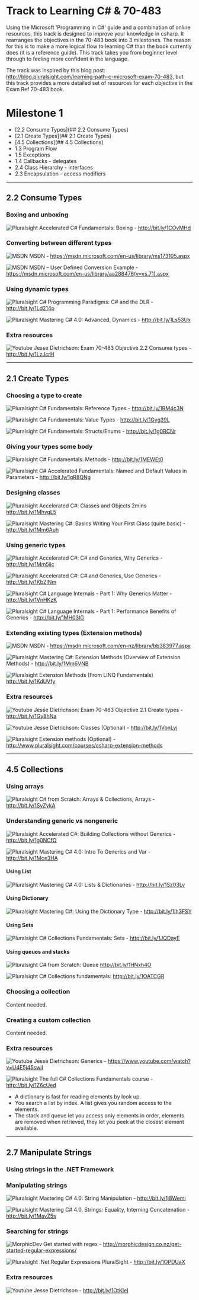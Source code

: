 Track to Learning C\# & 70-483
======

Using the Microsoft 'Programming in C\#' guide and a combination of online resources, 
this track is designed to improve your knowledge in csharp. It rearranges the objectives in the 70-483 book into 3 milestones. 
The reason for this is to make a more logical flow to learning C# than the book currently does (it is a reference guide). This track takes you from beginner level through to feeling more confident in the language.

The track was inspired by this blog post: http://blog.pluralsight.com/learning-path-c-microsoft-exam-70-483, 
but this track provides a more detailed set of resources for each objective in the Exam Ref 70-483 book.

# Milestone 1
* [2.2 Consume Types](## 2.2 Consume Types)
* [2.1 Create Types](## 2.1 Create Types)
* [4.5 Collections](## 4.5 Collections)
* 1.3 Program Flow
* 1.5 Exceptions
* 1.4 Callbacks - delegates
* 2.4 Class Hierarchy - interfaces
* 2.3 Encapsulation - access modifiers

---
## 2.2 Consume Types
### Boxing and unboxing
![Pluralsight][ICON-PS] Accelerated C# Fundamentals: Boxing - http://bit.ly/1COvMHd

### Converting between different types
![MSDN][ICON-MS] MSDN - https://msdn.microsoft.com/en-us/library/ms173105.aspx
 
![MSDN][ICON-MS] MSDN – User Defined Conversion Example - https://msdn.microsoft.com/en-us/library/aa288476(v=vs.71).aspx 

### Using dynamic types
![Pluralsight][ICON-PS] C# Programming Paradigms: C# and the DLR - http://bit.ly/1Ld214p 

![Pluralsight][ICON-PS] Mastering C# 4.0: Advanced, Dynamics - http://bit.ly/1Ls53Ux 

### Extra resources
![Youtube][ICON-YT] Jesse Dietrichson: Exam 70-483 Objective 2.2 Consume types - http://bit.ly/1LzJcrH 

---

## 2.1 Create Types
### Choosing a type to create
![Pluralsight][ICON-PS] C# Fundamentals: Reference Types - http://bit.ly/1RM4c3N 

![Pluralsight][ICON-PS] C# Fundamentals: Value Types - http://bit.ly/1Gyg39L
 
![Pluralsight][ICON-PS] C# Fundamentals: Structs/Enums - http://bit.ly/1g0RCNr 

### Giving your types some body
![Pluralsight][ICON-PS] C# Fundamentals: Methods - http://bit.ly/1MEWEt0 

![Pluralsight][ICON-PS] C# Accelerated Fundamentals: Named and Default Values in Parameters - http://bit.ly/1gR8QNg 

### Designing classes
![Pluralsight][ICON-PS] Accelerated C#: Classes and Objects 2mins http://bit.ly/1MhvqL5 

![Pluralsight][ICON-PS] Mastering C#: Basics Writing Your First Class (quite basic) - http://bit.ly/1Mm6Auh 

### Using generic types
![Pluralsight][ICON-PS] Accelerated C#: C# and Generics, Why Generics - http://bit.ly/1Mm5ijc 

![Pluralsight][ICON-PS] Accelerated C#: C# and Generics, Use Generics - http://bit.ly/1KbZINm

![Pluralsight][ICON-PS] C# Language Internals - Part 1: Why Generics Matter -  http://bit.ly/1VnHKzK

![Pluralsight][ICON-PS] C# Language Internals - Part 1: Performance Benefits of Generics - http://bit.ly/1MH03IG


### Extending existing types (Extension methods)
 
![MSDN][ICON-MS] MSDN - https://msdn.microsoft.com/en-nz/library/bb383977.aspx 

![Pluralsight][ICON-PS] Mastering C#: Extension Methods (Overview of Extension Methods) - http://bit.ly/1Mm6VNB 

![Pluralsight][ICON-PS] Extension Methods (From LINQ Fundamentals) http://bit.ly/1KdUVfy 			

### Extra resources
![Youtube][ICON-YT] Jesse Dietrichson: Exam 70-483 Objective 2.1 Create types - http://bit.ly/1Gy8hNa 

![Youtube][ICON-YT] Jesse Dietrichson: Classes (Optional) - http://bit.ly/1VonLyj 

![Pluralsight][ICON-PS] Extension methods (Optional) - http://www.pluralsight.com/courses/csharp-extension-methods 

---
## 4.5 Collections

### Using arrays
![Pluralsight][ICON-PS] C# from Scratch: Arrays & Collections, Arrays - http://bit.ly/1SyZykA

### Understanding generic vs nongeneric

![Pluralsight][ICON-PS] Accelerated C#: Building Collections without Generics - http://bit.ly/1g0NCfO 

![Pluralsight][ICON-PS] Mastering C# 4.0: Intro To Generics and Var - http://bit.ly/1Mce3HA 

#### Using List

![Pluralsight][ICON-PS] Mastering C# 4.0: Lists & Dictionaries - http://bit.ly/1Sz03Lv
 
#### Using Dictionary

![Pluralsight][ICON-PS] Mastering C#: Using the Dictionary Type - http://bit.ly/1Ih3FSY 

#### Using Sets

![Pluralsight][ICON-PS] C# Collections Fundamentals: Sets - http://bit.ly/1JQDayE

#### Using queues and stacks 
![Pluralsight][ICON-PS] C# from Scratch: Queue http://bit.ly/1HNxh4O 

![Pluralsight][ICON-PS] C# Collections fundamentals: http://bit.ly/1OATCGR 

### Choosing a collection

Content needed.

### Creating a custom collection 

Content needed.

### Extra resources

![Youtube][ICON-YT] Jesse Dietrichson: Generics - https://www.youtube.com/watch?v=U4E5j45swiI 

![Pluralsight][ICON-PS] The full C# Collections Fundamentals course - http://bit.ly/1Z6cUed

* A dictionary is fast for reading elements by look up. 
* You search a list by index. A list gives you random access to the elements. 
* The stack and queue let you access only elements in order, elements are removed when retrieved, they let you peek at the closest element available.

---

## 2.7 Manipulate Strings

### Using strings in the .NET Framework

### Manipulating strings

![Pluralsight][ICON-PS] Mastering C# 4.0: String Manipulation - http://bit.ly/1j8Wemi 

![Pluralsight][ICON-PS] Mastering C# 4.0, Strings: Equality, Interning Concatenation - http://bit.ly/1MavZ5s

### Searching for strings

![MorphicDev][ICON-MD] Get started with regex - http://morphicdesign.co.nz/get-started-regular-expressions/ 

![Pluralsight][ICON-PS] .Net Regular Expressions PluralSight - http://bit.ly/1OPDUaX 

### Extra resources

![Youtube][ICON-YT] Jesse Dietrichson - http://bit.ly/1OtKIeI

[ICON-YT]: http://www.cami.com/images/favicon_youtube.png
[ICON-MD]: http://snag.gy/KiVDG.jpg
[ICON-PS]: http://www.pluralsight.com/favicon.ico
[ICON-MS]: http://bit.ly/1Z2aZaN
